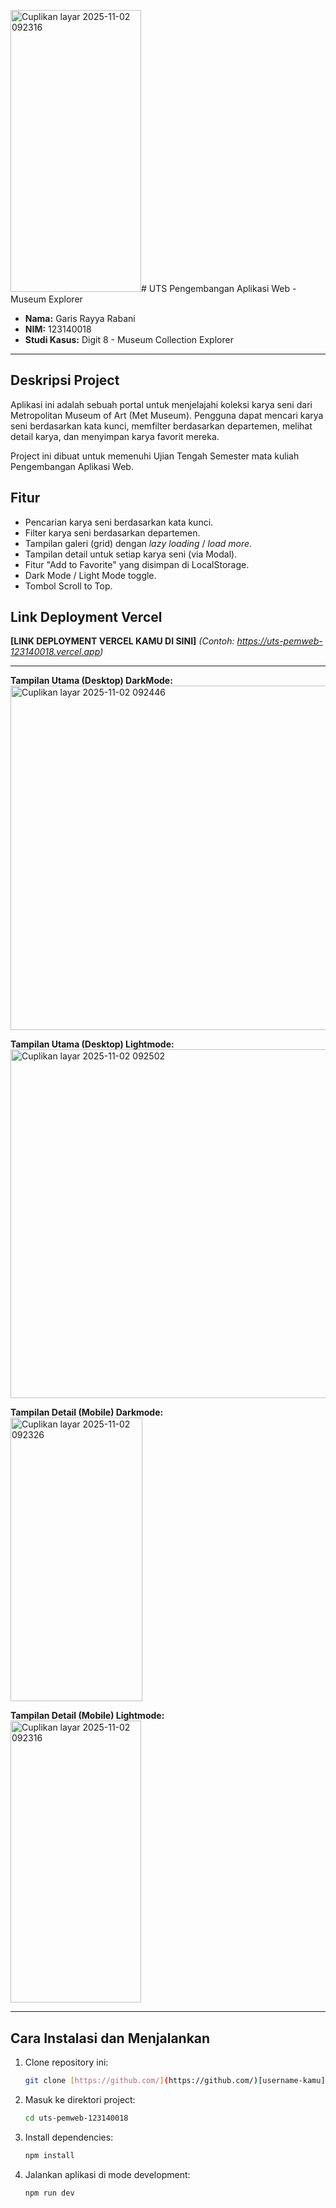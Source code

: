 <img width="209" height="451" alt="Cuplikan layar 2025-11-02 092316" src="https://github.com/user-attachments/assets/0ff465be-30fb-4dff-a4b6-dd81ebeb5174" /># UTS Pengembangan Aplikasi Web - Museum Explorer

- **Nama:** Garis Rayya Rabani
- **NIM:** 123140018
- **Studi Kasus:** Digit 8 - Museum Collection Explorer

---

## Deskripsi Project

Aplikasi ini adalah sebuah portal untuk menjelajahi koleksi karya seni dari Metropolitan Museum of Art (Met Museum). Pengguna dapat mencari karya seni berdasarkan kata kunci, memfilter berdasarkan departemen, melihat detail karya, dan menyimpan karya favorit mereka.

Project ini dibuat untuk memenuhi Ujian Tengah Semester mata kuliah Pengembangan Aplikasi Web.

## Fitur
- Pencarian karya seni berdasarkan kata kunci.
- Filter karya seni berdasarkan departemen.
- Tampilan galeri (grid) dengan *lazy loading* / *load more*.
- Tampilan detail untuk setiap karya seni (via Modal).
- Fitur "Add to Favorite" yang disimpan di LocalStorage.
- Dark Mode / Light Mode toggle.
- Tombol Scroll to Top.

## Link Deployment Vercel

**[LINK DEPLOYMENT VERCEL KAMU DI SINI]** *(Contoh: https://uts-pemweb-123140018.vercel.app)*

---

**Tampilan Utama (Desktop) DarkMode:**<br>
<img width="589" height="551" alt="Cuplikan layar 2025-11-02 092446" src="https://github.com/user-attachments/assets/1212f53b-457b-4576-906b-d17f4512e103" />

**Tampilan Utama (Desktop) Lightmode:**<br>
<img width="592" height="558" alt="Cuplikan layar 2025-11-02 092502" src="https://github.com/user-attachments/assets/08ed77d9-6c59-4c9f-a74a-9f8310009480" />

**Tampilan Detail (Mobile) Darkmode:**<br>
<img width="211" height="454" alt="Cuplikan layar 2025-11-02 092326" src="https://github.com/user-attachments/assets/1f03e1c5-a568-4d5d-b8fb-29aeebdf947d" />

**Tampilan Detail (Mobile) Lightmode:**<br>
<img width="209" height="451" alt="Cuplikan layar 2025-11-02 092316" src="https://github.com/user-attachments/assets/1486508a-06ea-4049-bd77-fdf1f5739f04" />

---
## Cara Instalasi dan Menjalankan

1.  Clone repository ini:
    ```bash
    git clone [https://github.com/](https://github.com/)[username-kamu]/uts-pemweb-123140018.git
    ```
2.  Masuk ke direktori project:
    ```bash
    cd uts-pemweb-123140018
    ```
3.  Install dependencies:
    ```bash
    npm install
    ```
4.  Jalankan aplikasi di mode development:
    ```bash
    npm run dev
    ```
